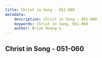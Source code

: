 ```yaml
---
title: Christ in Song - 051-060
metadata:
    description: Christ in Song - 051-060
    keywords: Christ in Song, 051-060
    author: Brian Onang'o
---
```



## Christ in Song - 051-060
  
